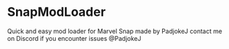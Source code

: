 # SnapModLoader
Quick and easy mod loader for Marvel Snap
made by PadjokeJ
contact me on Discord if you encounter issues @PadjokeJ
